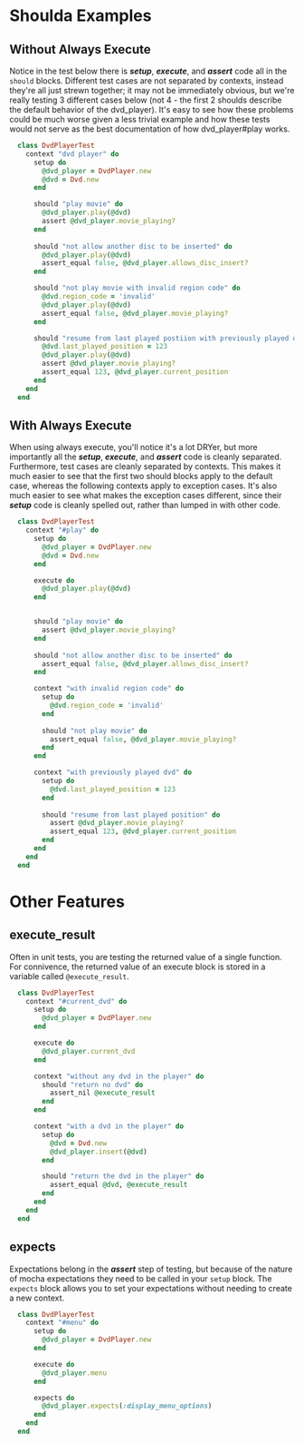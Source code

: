 
# Shoulda Examples

## Without Always Execute

Notice in the test below there is **_setup_**, **_execute_**, and **_assert_** code all in the `should` blocks.  Different test cases are not separated by contexts, instead they're all just strewn together; it may not be immediately obvious, but we're really testing 3 different cases below (not 4 - the first 2 shoulds describe the default behavior of the dvd\_player).  It's easy to see how these problems could be much worse given a less trivial example and how these tests would not serve as the best documentation of how dvd_player#play works.

```ruby
  class DvdPlayerTest
    context "dvd player" do
      setup do
        @dvd_player = DvdPlayer.new
        @dvd = Dvd.new
      end

      should "play movie" do
        @dvd_player.play(@dvd)
        assert @dvd_player.movie_playing?
      end
    
      should "not allow another disc to be inserted" do
        @dvd_player.play(@dvd)
        assert_equal false, @dvd_player.allows_disc_insert?
      end

      should "not play movie with invalid region code" do
        @dvd.region_code = 'invalid'
        @dvd_player.play(@dvd)
        assert_equal false, @dvd_player.movie_playing?
      end

      should "resume from last played postiion with previously played dvd" do
        @dvd.last_played_position = 123
        @dvd_player.play(@dvd)
        assert @dvd_player.movie_playing?
        assert_equal 123, @dvd_player.current_position
      end
    end
  end
```

## With Always Execute

When using always execute, you'll notice it's a lot DRYer, but more importantly all the **_setup_**, **_execute_**, and **_assert_** code is cleanly separated.  Furthermore, test cases are cleanly separated by contexts.  This makes it much easier to see that the first two should blocks apply to the default case, whereas the following contexts apply to exception cases.  It's also much easier to see what makes the exception cases different, since their **_setup_** code is cleanly spelled out, rather than lumped in with other code.

```ruby
  class DvdPlayerTest
    context "#play" do
      setup do
        @dvd_player = DvdPlayer.new
        @dvd = Dvd.new
      end

      execute do
        @dvd_player.play(@dvd)
      end


      should "play movie" do
        assert @dvd_player.movie_playing?
      end
    
      should "not allow another disc to be inserted" do
        assert_equal false, @dvd_player.allows_disc_insert?
      end

      context "with invalid region code" do
        setup do
          @dvd.region_code = 'invalid'
        end
  
        should "not play movie" do
          assert_equal false, @dvd_player.movie_playing?
        end
      end

      context "with previously played dvd" do
        setup do
          @dvd.last_played_position = 123
        end
  
        should "resume from last played position" do
          assert @dvd_player.movie_playing?
          assert_equal 123, @dvd_player.current_position
        end
      end    
    end
  end
```
    
# Other Features

## execute_result

Often in unit tests, you are testing the returned value of a single function.  For connivence, the returned value of an execute block is stored in a variable called `@execute_result`.

```ruby
  class DvdPlayerTest
    context "#current_dvd" do
      setup do
        @dvd_player = DvdPlayer.new
      end

      execute do
        @dvd_player.current_dvd
      end

      context "without any dvd in the player" do
        should "return no dvd" do
          assert_nil @execute_result
        end
      end

      context "with a dvd in the player" do
        setup do
          @dvd = Dvd.new
          @dvd_player.insert(@dvd)
        end

        should "return the dvd in the player" do
          assert_equal @dvd, @execute_result
        end
      end
    end
  end
```

## expects

Expectations belong in the **_assert_** step of testing, but because of the nature of mocha expectations they need to be called in your `setup` block.  The `expects` block allows you to set your expectations without needing to create a new context.

```ruby
  class DvdPlayerTest
    context "#menu" do
      setup do
        @dvd_player = DvdPlayer.new
      end

      execute do
        @dvd_player.menu
      end

      expects do
        @dvd_player.expects(:display_menu_options)
      end    
    end
  end
```

